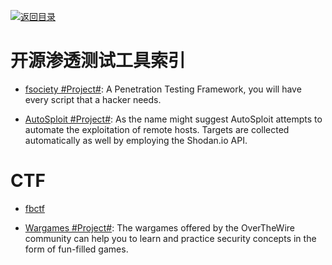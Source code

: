 [![返回目录](https://parg.co/UGo)](https://parg.co/b4z)

# 开源渗透测试工具索引

* [fsociety #Project#](https://github.com/Manisso/fsociety): A Penetration Testing Framework, you will have every script that a hacker needs.

* [AutoSploit #Project#](https://github.com/NullArray/AutoSploit): As the name might suggest AutoSploit attempts to automate the exploitation of remote hosts. Targets are collected automatically as well by employing the Shodan.io API.

# CTF

* [fbctf](https://github.com/facebook/fbctf)

* [Wargames #Project#](http://overthewire.org/wargames/): The wargames offered by the OverTheWire community can help you to learn and practice security concepts in the form of fun-filled games.
